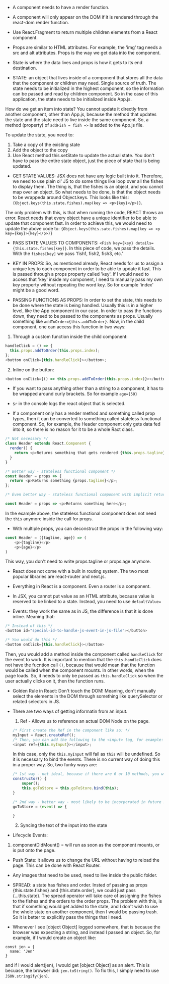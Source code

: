 - A component needs to have a render function.

- A component will only appear on the DOM if it is rendered through the react-dom render function.

- Use React.Fragment to return multiple children elements from a React component.

- Props are similar to HTML attributes. For example, the 'img' tag needs a src and alt attributes.
  Props is the way we get data into the component.

- State is where the data lives and props is how it gets to its end destination.

- STATE: an object that lives inside of a component that stores all the data that the component or children may need. Single source of truth. The state needs to be initialized in the highest component, so the information can be passed and read by children component. So in the case of this application, the state needs to be initialized inside App.js.

How do we get an item into state? You cannot update it directly from another component, other than App.js, because the method that updates the state and the state need to live inside the same component. So, a method (property) of `addFish = fish =>` is added to the App.js file.

To update the state, you need to:

1. Take a copy of the existing state
2. Add the object to the copy
3. Use React method this.setState to update the actual state. You don't have to pass the entire state object, just the piece of state that is being updated.

- GET STATE VALUES: JSX does not have any logic built into it. Therefore, we need to use plain ol' JS to do some things like loop over all the fishes to display them. The thing is, that the fishes is an object, and you cannot map over an object. So what needs to be done, is that the object needs to be wrappeda around Object.keys. This looks like this: `{Object.keys(this.state.fishes).map(key => <p>{key}</p>)}`.

The only problem with this, is that when running the code, REACT throws an error. React needs that every object have a unique identifier to be able to update that component fast. In order to achieve this, we would need to update the above code to: `{Object.keys(this.sate.fishes).map(key => <p key={key}>{key}</p>)}`

- PASS STATE VALUES TO COMPONENTS: `<Fish key={key} details={this.state.fishes[key]}`. In this piece of code, we pass the details. With the `fishes[key]` we pass 'fish1, fish2, fish3, etc.'

- KEY IN PROPS: So, as mentioned already, React needs for us to assign a unique key to each component in order to be able to update it fast. This is passed through a props property called 'key'. If I would need to access that 'key' inside my component, I need to manually pass my own key property without repeating the word key. So for example 'index' might be a good word.

- PASSING FUNCTIONS AS PROPS: In order to set the state, this needs to be done where the state is being handled. Usually this is in a higher level, like the App component in our case. In order to pass the functions down, they need to be passed to the components as props. Usually something like `addToOrder={this.addToOrder}`. Now, in the child component, one can access this function in two ways:

1. Through a custom function inside the child component:

```javascript
handleClick = () => {
  this.props.addToOrder(this.props.index);
};
<button onClick={this.handleClick}></button>;
```

2. Inline on the button:

```javascript
<button onClick={() => this.props.addToOrder(this.props.index)}></button>
```

- If you want to pass anything other than a string to a component, it has to be wrapped around curly brackets. So for example `age={50}`

- `$r` in the console logs the react object that is selected.

- If a component only has a render method and something called prop types, then it can be converted to something called stateless functional component. So, for example, the Header component only gets data fed into it, so there is no reason for it to be a whole Ract class.

```javascript
/* Not necessary */
class Header extends React.Component {
  render() {
    return <p>Returns something that gets rendered {this.props.tagline}</p>;
  }
}

/* Better way - stateless functional component */
const Header = props => {
  return <p>Returns something {props.tagline}</p>;
};

/* Even better way - stateless functional component with implicit return */

const Header = props => <p>Returns something here</p>;
```

In the example above, the stateless functional component does not need the `this` anymore inside the call for props.

- With multiple props, you can deconstruct the props in the following way:

```javascript
const Header = ({tagline, age}) => (
    <p>{tagline}</p>
    <p>{age}</p>
)
```

This way, you don't need to write props.tagline or props.age anymore.

- React does not come with a built in routing system. The two most popular libraries are react-router and next.js.

- Everything in React is a component. Even a router is a component.

- In JSX, you cannot put value as an HTML attribute, because value is reserved to be linked to a state. Instead, you need to use `defaultValue=`

- Events: they work the same as in JS, the difference is that it is done inline. Meaning that:

```javascript
/* Instead of this */
<button id="special-id-to-handle-js-event-in-js-file"></button>

/* You would do this */
<button onClick={this.handleClick}></button>
```

Then, you would add a method inside the component called `handleClick` for the event to work. It is important to mention that the `this.handleClick` does not have the fucntion call `()`, because that would mean that the function would be called when the component mounts. In other words, when the page loads. So, it needs to only be passed as `this.handleClick` so when the user actually clicks on it, then the function runs.

- Golden Rule in React: Don't touch the DOM! Meaning, don't manually select the elements in the DOM through something like querySelector or related selectors in JS.

- There are two ways of getting informatin from an input.

  1. Ref - Allows us to reference an actual DOM Node on the page.

  ```javascript
  /* First create the Ref in the component like so: */
  myInput = React.createRef();
  /* Then, you can add the following to the <input> tag, for example: */
  <input ref={this.myInput}></input>;
  ```

  In this case, only the `this.myInput` will fail as `this` will be undefined. So it is necessary to bind the events. There is no current way of doing this in a proper way. So, two funky ways are:

  ```javascript
  /* 1st way - not ideal, becuase if there are 6 or 10 methods, you would need a line for each of those events inside the constructor.*/
  constructor() {
      super();
      this.goToStore = this.goToStore.bind(this);
  }

  /* 2nd way - better way - most likely to be incorporated in future React versions. Instead of creating a method inside a component, we set a property. */
  goToStore = (event) => {

  }
  ```

  2. Syncing the text of the input into the state

* Lifecycle Events:

1. componentDidMount() = will run as soon as the component mounts, or is put onto the page.

- Push State: it allows us to change the URL without having to reload the page. This can be done with React Router.

- Any images that need to be used, need to live inside the public folder.

- SPREAD: a state has fishes and order. Insted of passing as props {this.state.fishes} and {this.state.order}, we could just pass {...this.state}. The spread operator will take care of assigning the fishes to the fishes and the orders to the order props. The problem with this, is that if something would get added to the state, and I don't wish to use the whole state on another component, then I would be passing trash. So it is better to explicitly pass the things that I need.

- Whenever I see [object Object] logged somewhere, that is because the browser was expecting a string, and instead I passed an object. So, for example, if I would create an object like:

```
const jen = {
  name: 'Jen'
}
```

and if I would alert(jen), I would get [object Object] as an alert. This is becuase, the browser did: `jen.toString()`. To fix this, I simply need to use `JSON.stringify(jen)`.
